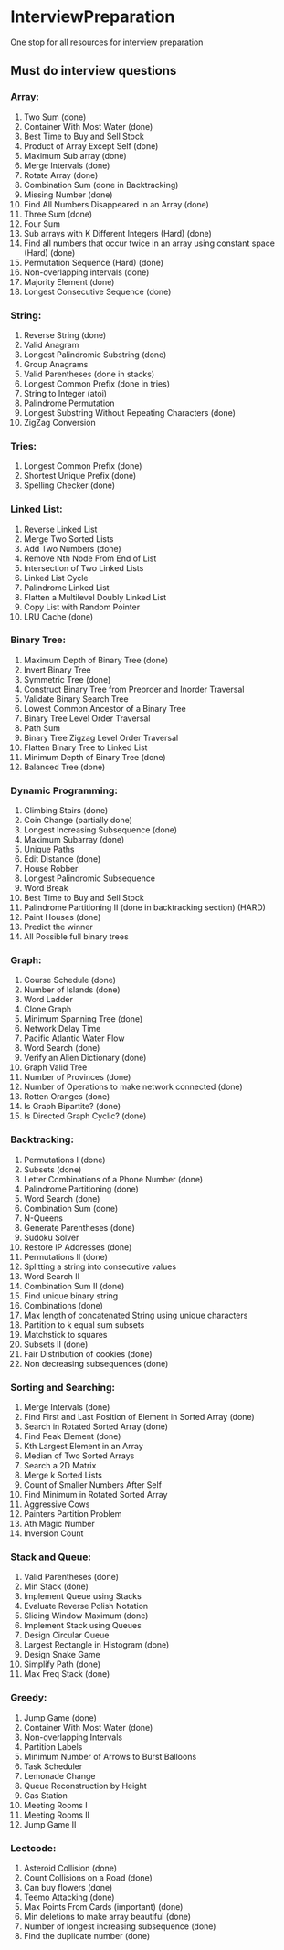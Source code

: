 # InterviewPreparation
One stop for all resources for interview preparation

## Must do interview questions

### Array:
1. Two Sum (done)
2. Container With Most Water (done)
3. Best Time to Buy and Sell Stock
4. Product of Array Except Self (done)
5. Maximum Sub array (done)
6. Merge Intervals (done)
7. Rotate Array (done)
8. Combination Sum  (done in Backtracking)
9. Missing Number (done)
10. Find All Numbers Disappeared in an Array (done)
11. Three Sum (done)
12. Four Sum
13. Sub arrays with K Different Integers (Hard) (done)
14. Find all numbers that occur twice in an array using constant space (Hard) (done)
15. Permutation Sequence (Hard) (done)
16. Non-overlapping intervals (done)
17. Majority Element (done)
18. Longest Consecutive Sequence (done)

### String:
1. Reverse String (done)
2. Valid Anagram
3. Longest Palindromic Substring (done)
4. Group Anagrams
5. Valid Parentheses (done in stacks)
6. Longest Common Prefix (done in tries)
7. String to Integer (atoi)
8. Palindrome Permutation
9. Longest Substring Without Repeating Characters (done)
10. ZigZag Conversion

### Tries:
1. Longest Common Prefix (done)
2. Shortest Unique Prefix (done)
3. Spelling Checker (done)

### Linked List:
1. Reverse Linked List
2. Merge Two Sorted Lists
3. Add Two Numbers (done)
4. Remove Nth Node From End of List
5. Intersection of Two Linked Lists
6. Linked List Cycle
7. Palindrome Linked List
8. Flatten a Multilevel Doubly Linked List
9. Copy List with Random Pointer
10. LRU Cache (done)

### Binary Tree:
1. Maximum Depth of Binary Tree (done)
2. Invert Binary Tree
3. Symmetric Tree (done)
4. Construct Binary Tree from Preorder and Inorder Traversal
5. Validate Binary Search Tree
6. Lowest Common Ancestor of a Binary Tree
7. Binary Tree Level Order Traversal
8. Path Sum
9. Binary Tree Zigzag Level Order Traversal
10. Flatten Binary Tree to Linked List
11. Minimum Depth of Binary Tree (done)
12. Balanced Tree (done)

### Dynamic Programming:
1. Climbing Stairs (done)
2. Coin Change (partially done)
3. Longest Increasing Subsequence (done)
4. Maximum Subarray (done)
5. Unique Paths
6. Edit Distance (done)
7. House Robber
8. Longest Palindromic Subsequence
9. Word Break
10. Best Time to Buy and Sell Stock
11. Palindrome Partitioning II (done in backtracking section) (HARD)
12. Paint Houses (done)
13. Predict the winner
14. All Possible full binary trees

### Graph:
1. Course Schedule (done)
2. Number of Islands (done)
3. Word Ladder
4. Clone Graph
5. Minimum Spanning Tree (done)
6. Network Delay Time
7. Pacific Atlantic Water Flow
8. Word Search (done)
9. Verify an Alien Dictionary (done)
10. Graph Valid Tree
11. Number of Provinces (done)
12. Number of Operations to make network connected (done)
13. Rotten Oranges (done)
14. Is Graph Bipartite? (done)
15. Is Directed Graph Cyclic? (done)

### Backtracking:
1. Permutations I (done)
2. Subsets (done)
3. Letter Combinations of a Phone Number (done)
4. Palindrome Partitioning (done) 
5. Word Search (done)
6. Combination Sum (done)
7. N-Queens
8. Generate Parentheses (done)
9. Sudoku Solver
10. Restore IP Addresses (done)
11. Permutations II (done)
12. Splitting a string into consecutive values
13. Word Search II
14. Combination Sum II (done)
15. Find unique binary string
16. Combinations (done)
17. Max length of concatenated String using unique characters
18. Partition to k equal sum subsets
19. Matchstick to squares
20. Subsets II (done)
21. Fair Distribution of cookies (done)
22. Non decreasing subsequences (done)

### Sorting and Searching:
1. Merge Intervals (done)
2. Find First and Last Position of Element in Sorted Array (done)
3. Search in Rotated Sorted Array (done)
4. Find Peak Element (done)
5. Kth Largest Element in an Array
6. Median of Two Sorted Arrays
7. Search a 2D Matrix
8. Merge k Sorted Lists
9. Count of Smaller Numbers After Self
10. Find Minimum in Rotated Sorted Array
11. Aggressive Cows
12. Painters Partition Problem
13. Ath Magic Number
14. Inversion Count

### Stack and Queue:
1. Valid Parentheses (done)
2. Min Stack (done)
3. Implement Queue using Stacks
4. Evaluate Reverse Polish Notation
5. Sliding Window Maximum (done)
6. Implement Stack using Queues
7. Design Circular Queue
8. Largest Rectangle in Histogram (done)
9. Design Snake Game
10. Simplify Path (done)
11. Max Freq Stack (done)

### Greedy:
1. Jump Game (done)
2. Container With Most Water (done)
3. Non-overlapping Intervals
4. Partition Labels
5. Minimum Number of Arrows to Burst Balloons
6. Task Scheduler
7. Lemonade Change
8. Queue Reconstruction by Height
9. Gas Station
10. Meeting Rooms I
11. Meeting Rooms II
12. Jump Game II

### Leetcode:
1. Asteroid Collision (done)
2. Count Collisions on a Road (done)
3. Can buy flowers (done)
4. Teemo Attacking (done)
5. Max Points From Cards (important) (done)
6. Min deletions to make array beautiful (done)
7. Number of longest increasing subsequence (done)
8. Find the duplicate number (done)

